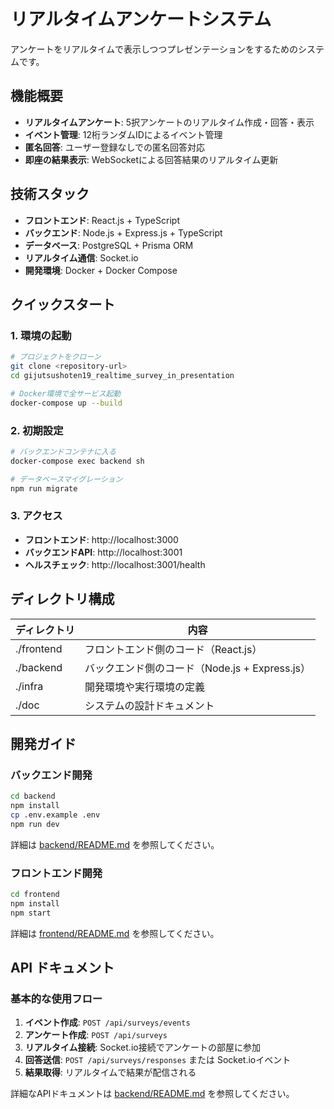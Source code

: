 # リアルタイムアンケートシステム

アンケートをリアルタイムで表示しつつプレゼンテーションをするためのシステムです。

## 機能概要

- **リアルタイムアンケート**: 5択アンケートのリアルタイム作成・回答・表示
- **イベント管理**: 12桁ランダムIDによるイベント管理
- **匿名回答**: ユーザー登録なしでの匿名回答対応
- **即座の結果表示**: WebSocketによる回答結果のリアルタイム更新

## 技術スタック

- **フロントエンド**: React.js + TypeScript
- **バックエンド**: Node.js + Express.js + TypeScript
- **データベース**: PostgreSQL + Prisma ORM
- **リアルタイム通信**: Socket.io
- **開発環境**: Docker + Docker Compose

## クイックスタート

### 1. 環境の起動

```bash
# プロジェクトをクローン
git clone <repository-url>
cd gijutsushoten19_realtime_survey_in_presentation

# Docker環境で全サービス起動
docker-compose up --build
```

### 2. 初期設定

```bash
# バックエンドコンテナに入る
docker-compose exec backend sh

# データベースマイグレーション
npm run migrate
```

### 3. アクセス

- **フロントエンド**: http://localhost:3000
- **バックエンドAPI**: http://localhost:3001
- **ヘルスチェック**: http://localhost:3001/health

## ディレクトリ構成

| ディレクトリ | 内容 |
| ---- | ---- |
| ./frontend | フロントエンド側のコード（React.js） |
| ./backend | バックエンド側のコード（Node.js + Express.js） |
| ./infra | 開発環境や実行環境の定義 |
| ./doc | システムの設計ドキュメント |

## 開発ガイド

### バックエンド開発

```bash
cd backend
npm install
cp .env.example .env
npm run dev
```

詳細は [backend/README.md](./backend/README.md) を参照してください。

### フロントエンド開発

```bash
cd frontend
npm install
npm start
```

詳細は [frontend/README.md](./frontend/README.md) を参照してください。

## API ドキュメント

### 基本的な使用フロー

1. **イベント作成**: `POST /api/surveys/events`
2. **アンケート作成**: `POST /api/surveys`
3. **リアルタイム接続**: Socket.io接続でアンケートの部屋に参加
4. **回答送信**: `POST /api/surveys/responses` または Socket.ioイベント
5. **結果取得**: リアルタイムで結果が配信される

詳細なAPIドキュメントは [backend/README.md](./backend/README.md) を参照してください。

